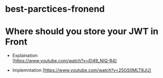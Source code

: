 # best-parctices-fronend


# Where should you store your JWT in Front
- Explaination:  
[https://www.youtube.com/watch?v=iD49_NIQ-R4]


- Implemntation 
[https://www.youtube.com/watch?v=25GS0MLT8JU]
